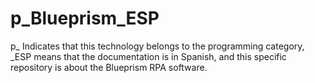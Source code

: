 # p_Blueprism_ESP
p_ Indicates that this technology belongs to the programming category, _ESP means that the documentation is in Spanish, and this specific repository is about the Blueprism RPA software.
